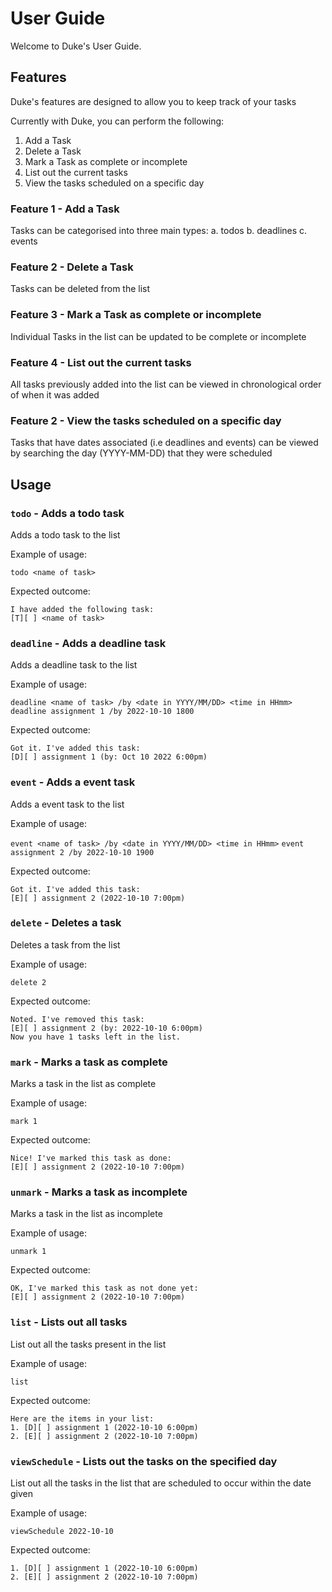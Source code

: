 # User Guide

Welcome to Duke's User Guide.

## Features 

Duke's features are designed to allow you to keep track of your tasks

Currently with Duke, you can perform the following:
1. Add a Task 
2. Delete a Task
3. Mark a Task as complete or incomplete
4. List out the current tasks
5. View the tasks scheduled on a specific day

### Feature 1 - Add a Task

Tasks can be categorised into three main types:
a. todos
b. deadlines
c. events 

### Feature 2 - Delete a Task

Tasks can be deleted from the list 

### Feature 3 - Mark a Task as complete or incomplete

Individual Tasks in the list can be updated to be complete or incomplete

### Feature 4 - List out the current tasks

All tasks previously added into the list can be viewed in chronological order of when it was added

### Feature 2 - View the tasks scheduled on a specific day

Tasks that have dates associated (i.e deadlines and events) can be viewed by searching the day (YYYY-MM-DD) that they were scheduled 


## Usage

### `todo` - Adds a todo task

Adds a todo task to the list

Example of usage: 

`todo <name of task>`

Expected outcome:

```
I have added the following task:
[T][ ] <name of task>
```

### `deadline` - Adds a deadline task

Adds a deadline task to the list

Example of usage: 

`deadline <name of task> /by <date in YYYY/MM/DD> <time in HHmm>`
`deadline assignment 1 /by 2022-10-10 1800`

Expected outcome:

```
Got it. I've added this task:
[D][ ] assignment 1 (by: Oct 10 2022 6:00pm) 
```
### `event` - Adds a event task

Adds a event task to the list

Example of usage: 

`event <name of task> /by <date in YYYY/MM/DD> <time in HHmm>`
`event assignment 2 /by 2022-10-10 1900`

Expected outcome:

```
Got it. I've added this task:
[E][ ] assignment 2 (2022-10-10 7:00pm)
```

### `delete` - Deletes a task

Deletes a task from the list

Example of usage: 

`delete 2`

Expected outcome:

```
Noted. I've removed this task:
[E][ ] assignment 2 (by: 2022-10-10 6:00pm) 
Now you have 1 tasks left in the list.
```

### `mark` - Marks a task as complete

Marks a task in the list as complete

Example of usage: 

`mark 1`

Expected outcome:

```
Nice! I've marked this task as done: 
[E][ ] assignment 2 (2022-10-10 7:00pm)
```

### `unmark` - Marks a task as incomplete

Marks a task in the list as incomplete

Example of usage: 

`unmark 1`

Expected outcome:

```
OK, I've marked this task as not done yet:
[E][ ] assignment 2 (2022-10-10 7:00pm)
```

### `list` - Lists out all tasks

List out all the tasks present in the list

Example of usage: 

`list`

Expected outcome:

```
Here are the items in your list:
1. [D][ ] assignment 1 (2022-10-10 6:00pm)
2. [E][ ] assignment 2 (2022-10-10 7:00pm)
```
### `viewSchedule` - Lists out the tasks on the specified day

List out all the tasks in the list that are scheduled to occur within the date given

Example of usage: 

`viewSchedule 2022-10-10`

Expected outcome:

```
1. [D][ ] assignment 1 (2022-10-10 6:00pm)
2. [E][ ] assignment 2 (2022-10-10 7:00pm)
```


